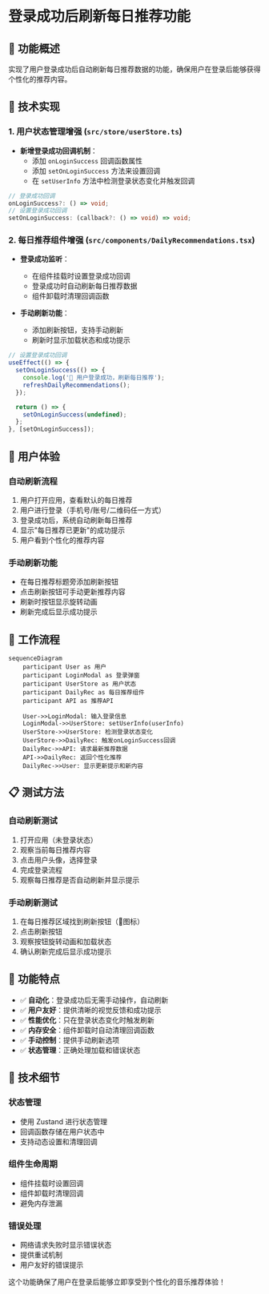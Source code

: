 # 登录成功后刷新每日推荐功能

## 🎯 功能概述

实现了用户登录成功后自动刷新每日推荐数据的功能，确保用户在登录后能够获得个性化的推荐内容。

## 🔧 技术实现

### 1. 用户状态管理增强 (`src/store/userStore.ts`)

- **新增登录成功回调机制**：
  - 添加 `onLoginSuccess` 回调函数属性
  - 添加 `setOnLoginSuccess` 方法来设置回调
  - 在 `setUserInfo` 方法中检测登录状态变化并触发回调

```typescript
// 登录成功回调
onLoginSuccess?: () => void;
// 设置登录成功回调
setOnLoginSuccess: (callback?: () => void) => void;
```

### 2. 每日推荐组件增强 (`src/components/DailyRecommendations.tsx`)

- **登录成功监听**：
  - 在组件挂载时设置登录成功回调
  - 登录成功时自动刷新每日推荐数据
  - 组件卸载时清理回调函数

- **手动刷新功能**：
  - 添加刷新按钮，支持手动刷新
  - 刷新时显示加载状态和成功提示

```typescript
// 设置登录成功回调
useEffect(() => {
  setOnLoginSuccess(() => {
    console.log('🎉 用户登录成功，刷新每日推荐');
    refreshDailyRecommendations();
  });

  return () => {
    setOnLoginSuccess(undefined);
  };
}, [setOnLoginSuccess]);
```

## 🎨 用户体验

### 自动刷新流程
1. 用户打开应用，查看默认的每日推荐
2. 用户进行登录（手机号/账号/二维码任一方式）
3. 登录成功后，系统自动刷新每日推荐
4. 显示"每日推荐已更新"的成功提示
5. 用户看到个性化的推荐内容

### 手动刷新功能
- 在每日推荐标题旁添加刷新按钮
- 点击刷新按钮可手动更新推荐内容
- 刷新时按钮显示旋转动画
- 刷新完成后显示成功提示

## 🔄 工作流程

```mermaid
sequenceDiagram
    participant User as 用户
    participant LoginModal as 登录弹窗
    participant UserStore as 用户状态
    participant DailyRec as 每日推荐组件
    participant API as 推荐API

    User->>LoginModal: 输入登录信息
    LoginModal->>UserStore: setUserInfo(userInfo)
    UserStore->>UserStore: 检测登录状态变化
    UserStore->>DailyRec: 触发onLoginSuccess回调
    DailyRec->>API: 请求最新推荐数据
    API->>DailyRec: 返回个性化推荐
    DailyRec->>User: 显示更新提示和新内容
```

## 📋 测试方法

### 自动刷新测试
1. 打开应用（未登录状态）
2. 观察当前每日推荐内容
3. 点击用户头像，选择登录
4. 完成登录流程
5. 观察每日推荐是否自动刷新并显示提示

### 手动刷新测试
1. 在每日推荐区域找到刷新按钮（🔄图标）
2. 点击刷新按钮
3. 观察按钮旋转动画和加载状态
4. 确认刷新完成后显示成功提示

## 🎉 功能特点

- ✅ **自动化**：登录成功后无需手动操作，自动刷新
- ✅ **用户友好**：提供清晰的视觉反馈和成功提示
- ✅ **性能优化**：只在登录状态变化时触发刷新
- ✅ **内存安全**：组件卸载时自动清理回调函数
- ✅ **手动控制**：提供手动刷新选项
- ✅ **状态管理**：正确处理加载和错误状态

## 🔧 技术细节

### 状态管理
- 使用 Zustand 进行状态管理
- 回调函数存储在用户状态中
- 支持动态设置和清理回调

### 组件生命周期
- 组件挂载时设置回调
- 组件卸载时清理回调
- 避免内存泄漏

### 错误处理
- 网络请求失败时显示错误状态
- 提供重试机制
- 用户友好的错误提示

这个功能确保了用户在登录后能够立即享受到个性化的音乐推荐体验！
